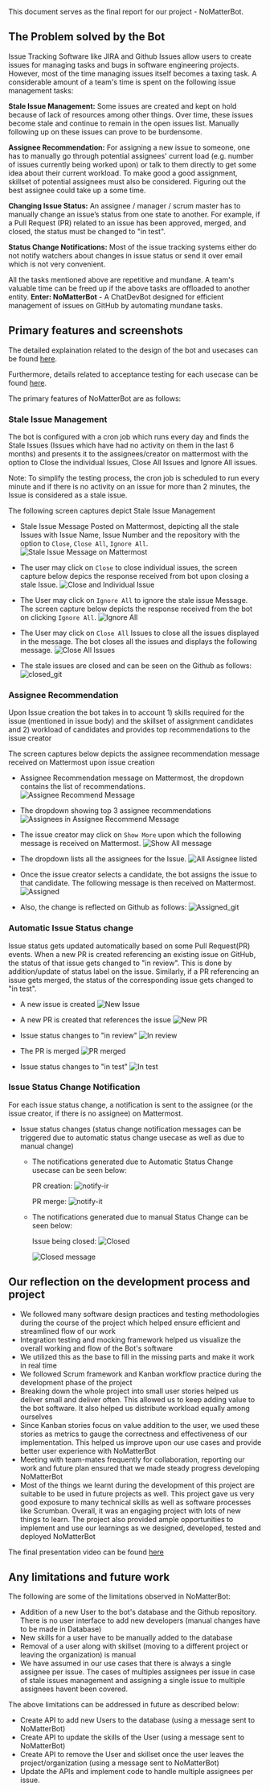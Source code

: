 This document serves as the final report for our project - NoMatterBot.

## The Problem solved by the Bot
Issue Tracking Software like JIRA and Github Issues allow users to create issues for managing tasks and bugs in software engineering projects. However, most of the time managing issues itself becomes a taxing task. A considerable amount of a team's time is spent on the following issue management tasks: 

**Stale Issue Management:** Some issues are created and kept on hold because of lack of resources among other things. Over time, these issues become stale and continue to remain in the open issues list. Manually following up on these issues can prove to be burdensome.

**Assignee Recommendation:** For assigning a new issue to someone, one has to manually go through potential assignees' current load (e.g. number of issues currently being worked upon) or talk to them directly to get some idea about their current workload. To make good a good assignment, skillset of potential assignees must also be considered. Figuring out the best assignee could take up a some time.

**Changing Issue Status:** An assignee / manager / scrum master has to manually change an issue’s status from one state to another. For example, if a Pull Request (PR) related to an issue has been approved, merged, and closed, the status must be changed to "in test".

**Status Change Notifications:** Most of the issue tracking systems either do not notify watchers about changes in issue status or send it over email which is not very convenient.

All the tasks mentioned above are repetitive and mundane. A team's valuable time can be freed up if the above tasks are offloaded to another entity. **Enter: NoMatterBot** - A ChatDevBot designed for efficient management of issues on GitHub by automating mundane tasks.

## Primary features and screenshots

The detailed explaination related to the design of the bot and usecases can be found [here](https://github.ncsu.edu/csc510-fall2019/CSC510-12/blob/master/DESIGN.md).
 
Furthermore, details related to acceptance testing for each usecase can be found [here](https://github.ncsu.edu/csc510-fall2019/CSC510-12/blob/master/DEPLOY.md).
 
The primary features of NoMatterBot are as follows:

### Stale Issue Management
 
The bot is configured with a cron job which runs every day and finds the Stale Issues (Issues which have had no activity on them in the last 6 months) and presents it to the assignees/creator on mattermost with the option to Close the individual Issues, Close All Issues and Ignore All issues.
  
Note: To simplify the testing process, the cron job is scheduled to run every minute and if there is no activity on an issue for more than 2 minutes, the Issue is considered as a stale issue.
  
The following screen captures depict Stale Issue Management
  - Stale Issue Message Posted on Mattermost, depicting all the stale Issues with Issue Name, Issue Number and the repository with the option to `Close`, `Close All`, `Ignore All`. 
  ![Stale Issue Message on Mattermost](https://github.ncsu.edu/csc510-fall2019/CSC510-12/blob/master/img/report-images/stale-1.png)
  
  - The user may click on `Close` to close individual issues, the screen capture below depics the response received from bot upon closing a stale Issue.
  ![Close and Individual Issue](https://github.ncsu.edu/csc510-fall2019/CSC510-12/blob/master/img/report-images/stale-single-close.png)
  
  - The User may click on `Ignore All` to ignore the stale issue Message. The screen capture below depicts the response received from the bot on clicking `Ignore All`.
  ![Ignore All](https://github.ncsu.edu/csc510-fall2019/CSC510-12/blob/master/img/report-images/stale-ignore.png)
  
  - The User may click on `Close All` Issues to close all the issues displayed in the message. The bot closes all the issues and displays the following message.
  ![Close All Issues](https://github.ncsu.edu/csc510-fall2019/CSC510-12/blob/master/img/report-images/stale-close-all.png)
  
  - The stale issues are closed and can be seen on the Github as follows:
  ![closed_git](https://github.ncsu.edu/csc510-fall2019/CSC510-12/blob/master/img/report-images/stale_closed_git.png)
  
 ### Assignee Recommendation
 
Upon Issue creation the bot takes in to account 1) skills required for the issue (mentioned in issue body) and the skillset of assignment candidates and 2) workload of candidates and provides top recommendations to the issue creator
  
The screen captures below depicts the assignee recommendation message received on Mattermost upon issue creation
  - Assignee Recommendation message on Mattermost, the dropdown contains the list of recommendations.
  ![Assignee Recommend Message](https://github.ncsu.edu/csc510-fall2019/CSC510-12/blob/master/img/report-images/assignee-recom-1.png)
  
  - The dropdown showing top 3 assignee recommendations
  ![Assignees in Assignee Recommend Message](https://github.ncsu.edu/csc510-fall2019/CSC510-12/blob/master/img/report-images/assignee-recom-2.png)
  
  - The issue creator may click on `Show More` upon which the following message is received on Mattermost.
  ![Show All message](https://github.ncsu.edu/csc510-fall2019/CSC510-12/blob/master/img/report-images/show-all-message.png)
  
  - The dropdown lists all the assignees for the Issue.
  ![All Assignee listed](https://github.ncsu.edu/csc510-fall2019/CSC510-12/blob/master/img/report-images/assign-all.png)
  
  - Once the issue creator selects a candidate, the bot assigns the issue to that candidate. The following message is then received on Mattermost.
  ![Assigned](https://github.ncsu.edu/csc510-fall2019/CSC510-12/blob/master/img/report-images/assigned.png)
  
  - Also, the change is reflected on Github as follows:
  ![Assigned_git](https://github.ncsu.edu/csc510-fall2019/CSC510-12/blob/master/img/report-images/assigneed_reco.png)
 
 
 ###  Automatic Issue Status change

Issue status gets updated automatically based on some Pull Request(PR) events. When a new PR is created referencing an existing issue on GitHub, the status of that issue gets changed to "in review". This is done by addition/update of status label on the issue. Similarly, if a PR referencing an issue gets merged, the status of the corresponding issue gets changed to "in test".

- A new issue is created
![New Issue](https://github.ncsu.edu/csc510-fall2019/CSC510-12/blob/master/img/report-images/stat-change-new-issue.png)

- A new PR is created that references the issue
![New PR](https://github.ncsu.edu/csc510-fall2019/CSC510-12/blob/master/img/report-images/stat-change-pr-create.png)

- Issue status changes to "in review"
![In review](https://github.ncsu.edu/csc510-fall2019/CSC510-12/blob/master/img/report-images/stat-changed-ir.png)

- The PR is merged
![PR merged](https://github.ncsu.edu/csc510-fall2019/CSC510-12/blob/master/img/report-images/stat-change-pr-merge.png)

- Issue status changes to "in test"
![In test](https://github.ncsu.edu/csc510-fall2019/CSC510-12/blob/master/img/report-images/stat-changed-it.png)


### Issue Status Change Notification

For each issue status change, a notification is sent to the assignee (or the issue creator, if there is no assignee) on Mattermost. 

- Issue status changes (status change notification messages can be triggered due to automatic status change usecase as well as due to manual change) 
    - The notifications generated due to Automatic Status Change usecase can be seen below:
    
        PR creation:
        ![notify-ir](https://github.ncsu.edu/csc510-fall2019/CSC510-12/blob/master/img/report-images/notify-ir.png)

        PR merge:
        ![notify-it](https://github.ncsu.edu/csc510-fall2019/CSC510-12/blob/master/img/report-images/notify-it.png)

    - The notifications generated due to manual Status Change can be seen below:
    
        Issue being closed:
        ![Closed](https://github.ncsu.edu/csc510-fall2019/CSC510-12/blob/master/img/report-images/notify-close.png)


        ![Closed message](https://github.ncsu.edu/csc510-fall2019/CSC510-12/blob/master/img/report-images/notify-close-msg.png)

## Our reflection on the development process and project
 - We followed many software design practices and testing methodologies during the course of the project which helped ensure efficient and streamlined flow of our work
 - Integration testing and mocking framework helped us visualize the overall working and flow of the Bot's software 
 - We utilized this as the base to fill in the missing parts and make it work in real time
 - We followed Scrum framework and Kanban workflow practice during the development phase of the project 
 - Breaking down the whole project into small user stories helped us deliver small and deliver often. This allowed us to keep adding value to the bot software. It also helped us distribute workload equally among ourselves 
 - Since Kanban stories focus on value addition to the user, we used these stories as metrics to gauge the correctness and effectiveness of our implementation. This helped us improve upon our use cases and provide better user experience with NoMatterBot 
 - Meeting with team-mates frequently for collaboration, reporting our work and future plan ensured that we made steady progress developing NoMatterBot
 - Most of the things we learnt during the development of this project are suitable to be used in future projects as well. This project gave us very good exposure to many technical skills as well as software processes like Scrumban. Overall, it was an engaging project with lots of new things to learn. The project also provided ample opportunities to implement and use our learnings as we designed, developed, tested and deployed NoMatterBot

The final presentation video can be found [here](https://www.youtube.com/watch?v=qvxAgteq4dg)

## Any limitations and future work
The following are  some of the limitations observed in NoMatterBot:
 - Addition of a new User to the bot's database and the Github repository. There is no user interface to add new developers (manual changes have to be made in Database)
 - New skills for a user have to be manually added to the database
 - Removal of a user along with skillset (moving to a different project or leaving the organization) is manual
 - We have assumed in our use cases that there is always a single assignee per issue. The cases of multiples assignees per issue in case of stale issues management and assigning a single issue to multiple assignees havent been covered.
 
The above limitations can be addressed in future as described below:
- Create API to add new Users to the database (using a message sent to NoMatterBot)
- Create API to update the skills of the User (using a message sent to NoMatterBot)
- Create API to remove the User and skillset once the user leaves the project/organization (using a message sent to NoMatterBot)
- Update the APIs and implement code to handle multiple assignees per issue.
